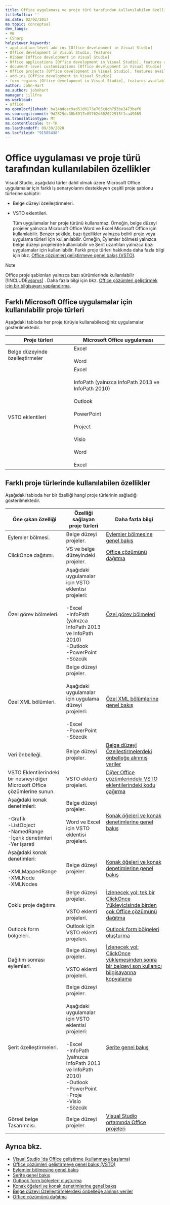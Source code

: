 ```yaml
---
title: Office uygulaması ve proje türü tarafından kullanılabilen özellikler
titleSuffix: ''
ms.date: 02/02/2017
ms.topic: conceptual
dev_langs:
- VB
- CSharp
helpviewer_keywords:
- application-level add-ins [Office development in Visual Studio]
- Office development in Visual Studio, features
- Ribbon [Office development in Visual Studio]
- Office applications [Office development in Visual Studio], features available
- document-level customizations [Office development in Visual Studio]
- Office projects [Office development in Visual Studio], features available
- add-ins [Office development in Visual Studio]
- form regions [Office development in Visual Studio], features available
author: John-Hart
ms.author: johnhart
manager: jillfra
ms.workload:
- office
ms.openlocfilehash: ba24bdeac9ad51d0173e765c8cb793be2473baf6
ms.sourcegitcommit: 9d2829dc30b6917e89762d602022915f1ca49089
ms.translationtype: MT
ms.contentlocale: tr-TR
ms.lasthandoff: 09/30/2020
ms.locfileid: "91585438"
---
```

# <a name="features-available-by-office-application-and-project-type"></a>Office uygulaması ve proje türü tarafından kullanılabilen özellikler
  Visual Studio, aşağıdaki türler dahil olmak üzere Microsoft Office uygulamalar için farklı iş senaryolarını destekleyen çeşitli proje şablonu türlerine sahiptir:

- Belge düzeyi özelleştirmeleri.

- VSTO eklentileri.

  Tüm uygulamalar her proje türünü kullanamaz. Örneğin, belge düzeyi projeler yalnızca Microsoft Office Word ve Excel Microsoft Office için kullanılabilir. Benzer şekilde, bazı özellikler yalnızca belirli proje veya uygulama türleri için kullanılabilir. Örneğin, Eylemler bölmesi yalnızca belge düzeyi projelerde kullanılabilir ve Şerit uzantıları yalnızca bazı uygulamalar için kullanılabilir. Farklı proje türleri hakkında daha fazla bilgi için bkz. [Office çözümleri geliştirmeye genel bakış &#40;VSTO&#41;](../vsto/office-solutions-development-overview-vsto.md).

> [!NOTE]
> Office proje şablonları yalnızca bazı sürümlerinde kullanılabilir [!INCLUDE[vsprvs](../sharepoint/includes/vsprvs-md.md)] . Daha fazla bilgi için bkz. [Office çözümleri geliştirmek için bir bilgisayarı yapılandırma](../vsto/configuring-a-computer-to-develop-office-solutions.md).

## <a name="project-types-available-for-different-microsoft-office-applications"></a>Farklı Microsoft Office uygulamalar için kullanılabilir proje türleri
 Aşağıdaki tabloda her proje türüyle kullanabileceğiniz uygulamalar gösterilmektedir.

|Proje türleri|Microsoft Office uygulaması|
|-------------------|----------------------------------|
|Belge düzeyinde özelleştirmeler|Excel<br /><br /> Word|
|VSTO eklentileri|Excel<br /><br /> InfoPath (yalnızca InfoPath 2013 ve InfoPath 2010)<br /><br /> Outlook<br /><br /> PowerPoint<br /><br /> Project<br /><br /> Visio<br /><br /> Word<br /><br /> Excel|

## <a name="features-available-in-different-project-types"></a>Farklı proje türlerinde kullanılabilen özellikler
 Aşağıdaki tabloda her bir özelliği hangi proje türlerinin sağladığı gösterilmektedir.

|Öne çıkan özelliği|Özelliği sağlayan proje türleri|Daha fazla bilgi|
|-------------|--------------------------------------------|---------------------|
|Eylemler bölmesi.|Belge düzeyi projeler.|[Eylemler bölmesine genel bakış](../vsto/actions-pane-overview.md)|
|ClickOnce dağıtımı.|VS ve belge düzeyindeki projeler.|[Office çözümünü dağıtma](../vsto/deploying-an-office-solution.md)|
|Özel görev bölmeleri.|Aşağıdaki uygulamalar için VSTO eklentisi projeleri:<br /><br /> -Excel<br />-InfoPath (yalnızca InfoPath 2013 ve InfoPath 2010)<br />-Outlook<br />-PowerPoint<br />-Sözcük|[Özel görev bölmeleri](../vsto/custom-task-panes.md)|
|Özel XML bölümleri.|Belge düzeyi projeler.<br /><br /> Aşağıdaki uygulamalar için uygulama düzeyi projeleri:<br /><br /> -Excel<br />-PowerPoint<br />-Sözcük|[Özel XML bölümlerine genel bakış](../vsto/custom-xml-parts-overview.md)|
|Veri önbelleği.|Belge düzeyi projeler.|[Belge düzeyi Özelleştirmelerdeki önbelleğe alınmış veriler](../vsto/cached-data-in-document-level-customizations.md)|
|VSTO Eklentilerindeki bir nesneyi diğer Microsoft Office çözümlerine sunun.|VSTO eklenti projeleri.|[Diğer Office çözümlerindeki VSTO eklentilerindeki kodu çağırma](../vsto/calling-code-in-vsto-add-ins-from-other-office-solutions.md)|
|Aşağıdaki konak denetimleri:<br /><br /> -Grafik<br />-ListObject<br />-NamedRange<br />-İçerik denetimleri<br />-Yer işareti|Belge düzeyi projeler.<br /><br /> Word ve Excel için VSTO eklentisi projeleri.|[Konak öğeleri ve konak denetimlerine genel bakış](../vsto/host-items-and-host-controls-overview.md)|
|Aşağıdaki konak denetimleri:<br /><br /> -XMLMappedRange<br />-XMLNode<br />-XMLNodes|Belge düzeyi projeler.|[Konak öğeleri ve konak denetimlerine genel bakış](../vsto/host-items-and-host-controls-overview.md)|
|Çoklu proje dağıtımı.|Belge düzeyi projeler.<br /><br /> VSTO eklenti projeleri.|[İzlenecek yol: tek bir ClickOnce Yükleyicisinde birden çok Office çözümünü dağıtma](/previous-versions/dd465290(v=vs.110))|
|Outlook form bölgeleri.|Outlook için VSTO eklenti projeleri.|[Outlook form bölgeleri oluşturma](../vsto/creating-outlook-form-regions.md)|
|Dağıtım sonrası eylemleri.|Belge düzeyi projeler.<br /><br /> VSTO eklenti projeleri.|[İzlenecek yol: ClickOnce yüklemesinden sonra bir belgeyi son kullanıcı bilgisayarına kopyalama](/previous-versions/dd465291(v=vs.110))|
|Şerit özelleştirmeleri.|Belge düzeyi projeler.<br /><br /> Aşağıdaki uygulamalar için VSTO eklentisi projeleri:<br /><br /> -Excel<br />-InfoPath (yalnızca InfoPath 2013 ve InfoPath 2010)<br />-Outlook<br />-PowerPoint<br />-Proje<br />-Visio<br />-Sözcük|[Şerite genel bakış](../vsto/ribbon-overview.md)|
|Görsel belge Tasarımcısı.|Belge düzeyi projeler.|[Visual Studio ortamında Office projeleri](../vsto/office-projects-in-the-visual-studio-environment.md)|

## <a name="see-also"></a>Ayrıca bkz.
- [Visual Studio 'da Office geliştirme &#40;kullanmaya başlama&#41;](../vsto/getting-started-office-development-in-visual-studio.md)
- [Office çözümleri geliştirmeye genel bakış &#40;VSTO&#41;](../vsto/office-solutions-development-overview-vsto.md)
- [Eylemler bölmesine genel bakış](../vsto/actions-pane-overview.md)
- [Şerite genel bakış](../vsto/ribbon-overview.md)
- [Outlook form bölgeleri oluşturma](../vsto/creating-outlook-form-regions.md)
- [Konak öğeleri ve konak denetimlerine genel bakış](../vsto/host-items-and-host-controls-overview.md)
- [Belge düzeyi Özelleştirmelerdeki önbelleğe alınmış veriler](../vsto/cached-data-in-document-level-customizations.md)
- [Office çözümünü dağıtma](../vsto/deploying-an-office-solution.md)